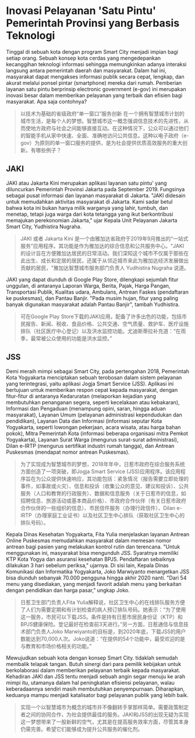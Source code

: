 # Inovasi Pelayanan 'Satu Pintu' Pemerintah Provinsi yang Berbasis Teknologi

Tinggal di sebuah kota dengan program Smart City menjadi impian bagi setiap orang. Sebuah konsep kota cerdas yang mengedepankan kecanggihan teknologi informasi sehingga memungkinkan adanya interaksi langsung antara pemerintah daerah dan masyarakat. Dalam hal ini, masyarakat dapat mengakses informasi publik secara cepat, lengkap, dan akurat melalui ponsel pintar (smartphone) mereka dari rumah. Pemberian layanan satu pintu berprinsip electronic government (e-gov) ini merupakan inovasi besar dalam memberikan pelayanan yang terbaik dan efisien bagi masyarakat. Apa saja contohnya?

> 以技术为基础的省级政府“单一窗口”服务创新
> 在一个拥有智慧城市计划的城市生活，是每个人的梦想。智慧城市这一概念强调信息技术的先进性，从而使地方政府与社会之间能够直接互动。在这种情况下，公众可以通过他们的智能手机从家中快速、全面、准确地访问公共信息。这种以电子政府（e-gov）为原则的单一窗口服务的提供，是为社会提供优质高效服务的重大创新。有哪些例子？

## JAKI

JAKI atau Jakarta Kini merupakan aplikasi layanan satu pintu' yang diluncurkan Pemerintah Provinsi Jakarta pada September 2019. Fungsinya sebagai pusat informasi dan layanan masyarakat di Jakarta. "JAKl didesain untuk memudahkan aktivitas masyarakat di Jakarta. Kami sadar betul bahwa kota ini bukan hanya milik warganya yang lahir, tumbuh, dan menetap, tetapi juga warga dari kota tetangga yang ikut berkontribusi memajukan perekonomian Jakarta," ujar Kepala Unit Pelayanan Jakarta Smart City, Yudhistira Nugraha.

> JAKI 或者 Jakarta Kini 是一个由雅加达省政府于2019年9月推出的“一站式服务”应用程序。其功能是作为雅加达的综合信息和公共服务中心。"JAKI 的设计旨在方便雅加达居民的日常活动。我们深知这个城市不仅属于那些在此出生、成长和定居的居民，还属于从邻近城市来此为雅加达经济发展做出贡献的居民，"雅加达智慧城市服务部门负责人 Yudhistira Nugraha 说道。

JAKI yang dapat diunduh di Google Play Store, dilengkapi sejumlah fitur unggulan, di antaranya Laporan Warga, Berita, Pajak, Harga Pangan, Transportasi Publik, Kualitas udara, Ambulans, Antrean Faskes (pendaftaran ke puskesmas), dan Pantau Banjir. "Pada musim hujan, fitur yang paling banyak digunakan masyarakat adalah Pantau Banjir", tambah Yudhistira.

> 可在Google Play Store下载的JAKI应用，配备了许多出色的功能，包括市民报告、新闻、税收、食品价格、公共交通、空气质量、救护车、医疗设施排队（社区医疗中心登记）以及洪水监控功能。尤迪斯蒂拉补充道：“在雨季，最常被公众使用的功能是洪水监控。”

## JSS

Demi meraih mimpi sebagai Smart City, pada pertengahan 2018, Pemerintah Kota Yogyakarta menciptakan sebuah terobosan dalam sistem pelayanan yang terintegrasi, yaitu aplikasi Jogja Smart Service (JSS). Aplikasi ini bertujuan untuk memberikan respon cepat kepada masyarakat, dengan fitur-fitur di antaranya Kedaruratan (melaporkan kejadian yang membutuhkan penanganan segera, seperti kecelakaan atau kebakaran), Informasi dan Pengaduan (menampung opini, saran, hingga aduan masyarakat), Layanan Umum (pelayanan administrasi kependudukan dan pendidikan), Layanan Data dan Informasi (informasi seputar Kota Yogyakarta, seperti lowongan pekerjaan, acara wisata, atau harga bahan pokok), Mitra Pemerintah Kota (informasi beberapa organisasi mitra Pemkot Yogyakarta), Layanan Surat Warga (mengurus surat-surat administrasi), Dilan e-IRTP (mengurus sertifikat industri rumah tangga), dan Antrean Puskesmas (mendapat nomor antrean Puskesmas).

> 为了实现成为智慧城市的梦想，2018年年中，日惹市政府在综合服务系统方面创造了一项突破，即Jogja Smart Service (JSS)应用程序。该应用程序旨在为公众提供快速响应，其功能包括：紧急情况（报告需要立即处理的事件，如事故或火灾）、信息和投诉（收集公众的意见、建议和投诉）、公共服务（人口和教育的行政服务）、数据和信息服务（关于日惹市的信息，如招聘信息、旅游活动或基本商品价格）、市政府合作伙伴（有关日惹市政府合作伙伴的一些组织的信息）、市民信件服务（办理行政信件）、Dilan e-IRTP（办理家庭工业证书）以及社区卫生中心排队（获取社区卫生中心的排队号码）。

Kepala Dinas Kesehatan Yogyakarta, Fita Yulia menjelaskan layanan Antrean Online Puskesmas memudahkan masyarakat dalam memesan nomor antrean bagi pasien yang melakukan kontrol rutin dan terencana. "Untuk menggunakan ini, masyarakat bisa mengunduh JSS. Syaratnya memiliki KTP Kota Yogya dan asuransi kesehatan BPJS. Pendaftaran sebaiknya dilakukan 3 hari sebelum periksa," ujarnya. Di sisi lain, Kepala Dinas Komunikasi dan Informatika Yogyakarta, Joko Marwiyanto menargetkan JSS bisa diunduh sebanyak 70.000 pengguna hingga akhir 2020 nanti. "Dari 54 menu yang disediakan, yang menjadi favorit adalah menu yang berkaitan dengan pendidikan dan harga pasar," ungkap Joko.

> 日惹卫生部门负责人Fita Yulia解释说，社区卫生中心的在线排队服务方便了人们为需要定期和有计划检查的病人预订排队号码。她表示：“为了使用这一服务，市民可以下载JSS。条件是持有日惹市居民身份证（KTP）和BPJS健康保险。登记最好在检查前3天进行。”另一方面，日惹通信与信息技术部门负责人Joko Marwiyanto的目标是，到2020年底，下载JSS的用户数能达到70,000人次。Joko说道：“在提供的54个功能中，最受欢迎的是与教育和市场价格相关的功能。”

Mewujudkan sebuah kota dengan konsep Smart City. tidaklah semudah membalik telapak tangan. Butuh sinergi dari para pemilik kebijakan untuk berkolaborasi dalam memberikan pelayanan terbaik kepada masyarakat. Kehadiran JAKl dan JSS tentu menjadi sebuah angin segar menuju ke arah mimpi itu, utamanya dalam hal peningkatan efisiensi pelayanan, walau keberadaannya sendiri masih membutuhkan penyempurnaan. Diharapkan, keduanya mampu menjadi katalisator bagi pelayanan publik yang lebih baik.

> 实现一个以智慧城市为概念的城市并不像翻转手掌那样简单。需要政策制定者之间的协同合作，为社会提供最佳的服务。JAKl和JSS的出现无疑为实现这一梦想带来了一股新鲜的空气，尤其是在提高服务效率方面，尽管其本身仍需完善。希望它们能够成为提升公共服务的催化剂。
